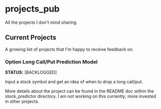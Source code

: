 # projects_pub
All the projects I don't mind sharing.

## Current Projects
A growing list of projects that I'm happy to receive feedback on.

### Option Long Call/Put Prediction Model
**STATUS:** [BACKLOGGED]

Input a stock symbol and get an idea of when to drop a long call/put.

More details about the project can be found in the README doc within the stock_predictor directory. I am not working on this currently; more invested in other projects.
